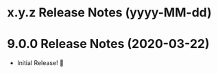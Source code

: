 x.y.z Release Notes (yyyy-MM-dd)
=============================================================

9.0.0 Release Notes (2020-03-22)
=============================================================

* Initial Release! 🎉
